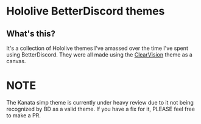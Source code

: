 # Hololive BetterDiscord themes
## What's this?
It's a collection of Hololive themes I've amassed over the time I've spent using BetterDiscord. They were all made using the [ClearVision](https://github.com/ClearVision/ClearVision-v6) theme as a canvas.

# NOTE
The Kanata simp theme is currently under heavy review due to it not being recognized by BD as a valid theme. If you have a fix for it, PLEASE feel free to make a PR.
